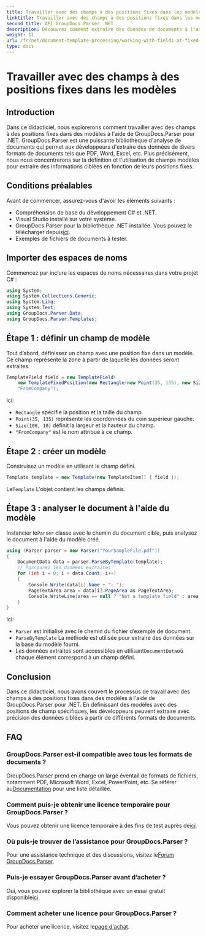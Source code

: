 ```yaml
---
title: Travailler avec des champs à des positions fixes dans les modèles
linktitle: Travailler avec des champs à des positions fixes dans les modèles
second_title: API GroupDocs.Parser .NET
description: Découvrez comment extraire des données de documents à l'aide de GroupDocs.Parser pour .NET. Tutoriel complet avec des exemples de code.
weight: 11
url: /fr/net/document-template-processing/working-with-fields-at-fixed-positions-in-templates/
type: docs
---
```

# Travailler avec des champs à des positions fixes dans les modèles

## Introduction
Dans ce didacticiel, nous explorerons comment travailler avec des champs à des positions fixes dans des modèles à l'aide de GroupDocs.Parser pour .NET. GroupDocs.Parser est une puissante bibliothèque d'analyse de documents qui permet aux développeurs d'extraire des données de divers formats de documents tels que PDF, Word, Excel, etc. Plus précisément, nous nous concentrerons sur la définition et l'utilisation de champs modèles pour extraire des informations ciblées en fonction de leurs positions fixes.
## Conditions préalables
Avant de commencer, assurez-vous d'avoir les éléments suivants :
- Compréhension de base du développement C# et .NET.
- Visual Studio installé sur votre système.
- GroupDocs.Parser pour la bibliothèque .NET installée. Vous pouvez le télécharger depuis[ici](https://releases.groupdocs.com/parser/net/).
- Exemples de fichiers de documents à tester.

## Importer des espaces de noms
Commencez par inclure les espaces de noms nécessaires dans votre projet C# :
```csharp
using System;
using System.Collections.Generic;
using System.Linq;
using System.Text;
using GroupDocs.Parser.Data;
using GroupDocs.Parser.Templates;
```
## Étape 1 : définir un champ de modèle
Tout d’abord, définissez un champ avec une position fixe dans un modèle. Ce champ représente la zone à partir de laquelle les données seront extraites.
```csharp
TemplateField field = new TemplateField(
    new TemplateFixedPosition(new Rectangle(new Point(35, 135), new Size(100, 10))),
    "FromCompany");
```
Ici:
- `Rectangle` spécifie la position et la taille du champ.
- `Point(35, 135)` représente les coordonnées du coin supérieur gauche.
- `Size(100, 10)` définit la largeur et la hauteur du champ.
- `"FromCompany"` est le nom attribué à ce champ.
## Étape 2 : créer un modèle
Construisez un modèle en utilisant le champ défini.
```csharp
Template template = new Template(new TemplateItem[] { field });
```
 Le`Template` L'objet contient les champs définis.
## Étape 3 : analyser le document à l'aide du modèle
 Instancier le`Parser` classe avec le chemin du document cible, puis analysez le document à l'aide du modèle créé.
```csharp
using (Parser parser = new Parser("YourSampleFile.pdf"))
{
    DocumentData data = parser.ParseByTemplate(template);
    // Parcourez les données extraites
    for (int i = 0; i < data.Count; i++)
    {
        Console.Write(data[i].Name + ": ");
        PageTextArea area = data[i].PageArea as PageTextArea;
        Console.WriteLine(area == null ? "Not a template field" : area.Text);
    }
}
```
Ici:
- `Parser` est initialisé avec le chemin du fichier d’exemple de document.
- `ParseByTemplate` La méthode est utilisée pour extraire des données sur la base du modèle fourni.
-  Les données extraites sont accessibles en utilisant`DocumentData`où chaque élément correspond à un champ défini.

## Conclusion
Dans ce didacticiel, nous avons couvert le processus de travail avec des champs à des positions fixes dans des modèles à l'aide de GroupDocs.Parser pour .NET. En définissant des modèles avec des positions de champ spécifiques, les développeurs peuvent extraire avec précision des données ciblées à partir de différents formats de documents.

## FAQ
### GroupDocs.Parser est-il compatible avec tous les formats de documents ?
 GroupDocs.Parser prend en charge un large éventail de formats de fichiers, notamment PDF, Microsoft Word, Excel, PowerPoint, etc. Se référer au[Documentation](https://tutorials.groupdocs.com/parser/net/) pour une liste détaillée.
### Comment puis-je obtenir une licence temporaire pour GroupDocs.Parser ?
 Vous pouvez obtenir une licence temporaire à des fins de test auprès de[ici](https://purchase.groupdocs.com/temporary-license/).
### Où puis-je trouver de l’assistance pour GroupDocs.Parser ?
 Pour une assistance technique et des discussions, visitez le[Forum GroupDocs.Parser](https://forum.groupdocs.com/c/parser/17).
### Puis-je essayer GroupDocs.Parser avant d’acheter ?
 Oui, vous pouvez explorer la bibliothèque avec un essai gratuit disponible[ici](https://releases.groupdocs.com/).
### Comment acheter une licence pour GroupDocs.Parser ?
 Pour acheter une licence, visitez le[page d'achat](https://purchase.groupdocs.com/buy).
